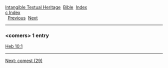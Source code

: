 [Intangible Textual Heritage](../../index)  [Bible](../index) 
[Index](index)   
[c Index](_c_)  
  [Previous](c02305)  [Next](c02307) 

------------------------------------------------------------------------

### &lt;comers&gt; 1 entry

[Heb 10:1](../kjv/heb010.htm#001)  

------------------------------------------------------------------------

[Next: comest (29)](c02307)
